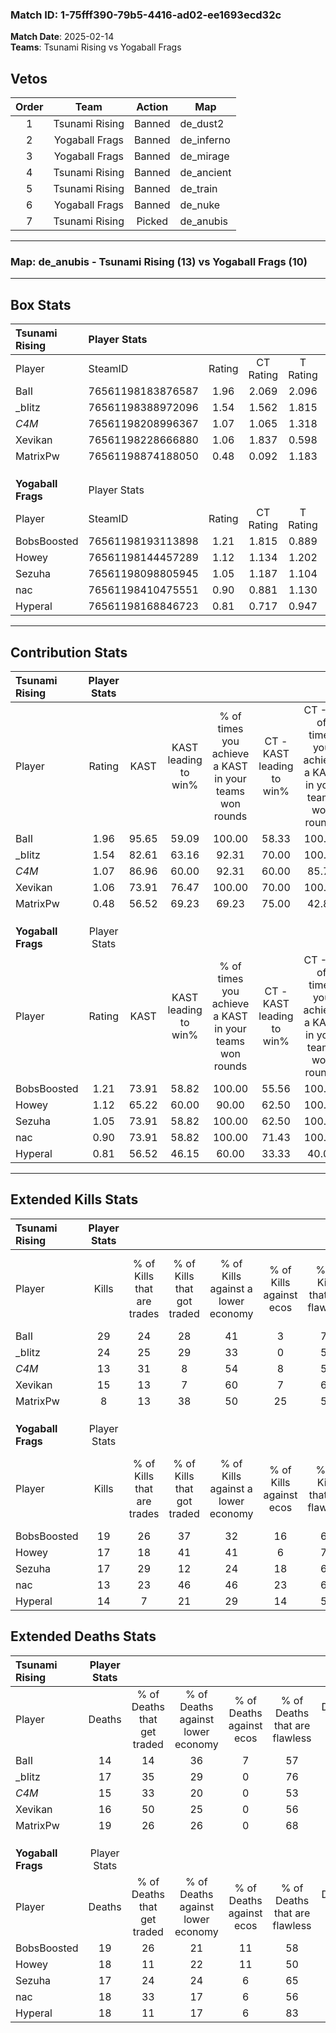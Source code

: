 ### Match ID: 1-75fff390-79b5-4416-ad02-ee1693ecd32c  
**Match Date**: 2025-02-14  
**Teams**: Tsunami Rising vs Yogaball Frags  

## Vetos  

| Order | Team | Action | Map |
| :---: | :--: | :----: | --- |
| 1 | Tsunami Rising | Banned | de_dust2 |
| 2 | Yogaball Frags | Banned | de_inferno |
| 3 | Yogaball Frags | Banned | de_mirage |
| 4 | Tsunami Rising | Banned | de_ancient |
| 5 | Tsunami Rising | Banned | de_train |
| 6 | Yogaball Frags | Banned | de_nuke |
| 7 | Tsunami Rising | Picked | de_anubis |

---  

### **Map**: de_anubis - Tsunami Rising (13) vs Yogaball Frags (10)  
---  

## Box Stats  

| **Tsunami Rising** | Player Stats      |        |           |          |       |       |       |         |        |      |     |
| :- | :- | :-: | :-: | :-: | :-: | :-: | :-: | :-: | :-: | :-: | :-: |
| Player             | SteamID           | Rating | CT Rating | T Rating | KAST  |  ADR  | Kills | Assists | Deaths | K/D  | HS% |
| BaII               | 76561198183876587 |  1.96  |   2.069   |  2.096   | 95.65 | 128.8 |  29   |    5    |   14   | 2.07 | 37  |
| _bIitz             | 76561198388972096 |  1.54  |   1.562   |  1.815   | 82.61 | 112.1 |  24   |    3    |   17   | 1.41 | 66  |
| _C4M_              | 76561198208996367 |  1.07  |   1.065   |  1.318   | 86.96 | 62.0  |  13   |    8    |   15   | 0.87 | 15  |
| Xevikan            | 76561198228666880 |  1.06  |   1.837   |  0.598   | 73.91 | 74.5  |  15   |    6    |   16   | 0.94 | 53  |
| MatrixPw           | 76561198874188050 |  0.48  |   0.092   |  1.183   | 56.52 | 44.2  |   8   |    2    |   19   | 0.42 | 62  |
|                    |                   |        |           |          |       |       |       |         |        |      |     |
|                    |                   |        |           |          |       |       |       |         |        |      |     |
|                    |                   |        |           |          |       |       |       |         |        |      |     |
| **Yogaball Frags** | Player Stats      |        |           |          |       |       |       |         |        |      |     |
| Player             | SteamID           | Rating | CT Rating | T Rating | KAST  |  ADR  | Kills | Assists | Deaths | K/D  | HS% |
| BobsBoosted        | 76561198193113898 |  1.21  |   1.815   |  0.889   | 73.91 | 91.4  |  19   |   11    |   19   | 1.00 | 36  |
| Howey              | 76561198144457289 |  1.12  |   1.134   |  1.202   | 65.22 | 100.1 |  17   |   10    |   18   | 0.94 | 52  |
| Sezuha             | 76561198098805945 |  1.05  |   1.187   |  1.104   | 73.91 | 58.1  |  17   |    4    |   17   | 1.00 | 29  |
| nac                | 76561198410475551 |  0.90  |   0.881   |  1.130   | 73.91 | 61.5  |  13   |    6    |   18   | 0.72 | 76  |
| Hyperal            | 76561198168846723 |  0.81  |   0.717   |  0.947   | 56.52 | 68.1  |  14   |    3    |   18   | 0.78 | 64  |
---  

## Contribution Stats  

| **Tsunami Rising** | Player Stats |       |                      |                                                        |                           |                                                             |                          |                                                            |
| :- | :-: | :-: | :-: | :-: | :-: | :-: | :-: | :-: |
| Player             |    Rating    | KAST  | KAST leading to win% | % of times you achieve a KAST in your teams won rounds | CT - KAST leading to win% | CT - % of times you achieve a KAST in your teams won rounds | T - KAST leading to win% | T - % of times you achieve a KAST in your teams won rounds |
| BaII               |     1.96     | 95.65 |        59.09         |                         100.00                         |           58.33           |                           100.00                            |          60.00           |                           100.00                           |
| _bIitz             |     1.54     | 82.61 |        63.16         |                         92.31                          |           70.00           |                           100.00                            |          55.56           |                           83.33                            |
| _C4M_              |     1.07     | 86.96 |        60.00         |                         92.31                          |           60.00           |                            85.71                            |          60.00           |                           100.00                           |
| Xevikan            |     1.06     | 73.91 |        76.47         |                         100.00                         |           70.00           |                           100.00                            |          85.71           |                           100.00                           |
| MatrixPw           |     0.48     | 56.52 |        69.23         |                         69.23                          |           75.00           |                            42.86                            |          66.67           |                           100.00                           |
|                    |              |       |                      |                                                        |                           |                                                             |                          |                                                            |
|                    |              |       |                      |                                                        |                           |                                                             |                          |                                                            |
|                    |              |       |                      |                                                        |                           |                                                             |                          |                                                            |
| **Yogaball Frags** | Player Stats |       |                      |                                                        |                           |                                                             |                          |                                                            |
| Player             |    Rating    | KAST  | KAST leading to win% | % of times you achieve a KAST in your teams won rounds | CT - KAST leading to win% | CT - % of times you achieve a KAST in your teams won rounds | T - KAST leading to win% | T - % of times you achieve a KAST in your teams won rounds |
| BobsBoosted        |     1.21     | 73.91 |        58.82         |                         100.00                         |           55.56           |                           100.00                            |          62.50           |                           100.00                           |
| Howey              |     1.12     | 65.22 |        60.00         |                         90.00                          |           62.50           |                           100.00                            |          57.14           |                           80.00                            |
| Sezuha             |     1.05     | 73.91 |        58.82         |                         100.00                         |           62.50           |                           100.00                            |          55.56           |                           100.00                           |
| nac                |     0.90     | 73.91 |        58.82         |                         100.00                         |           71.43           |                           100.00                            |          50.00           |                           100.00                           |
| Hyperal            |     0.81     | 56.52 |        46.15         |                         60.00                          |           33.33           |                            40.00                            |          57.14           |                           80.00                            |
---  

## Extended Kills Stats  

| **Tsunami Rising** | Player Stats |                            |                            |                                    |                         |                              |                                 |                                       |                    |           |
| :- | :-: | :-: | :-: | :-: | :-: | :-: | :-: | :-: | :-: | :-: |
| Player             |    Kills     | % of Kills that are trades | % of Kills that got traded | % of Kills against a lower economy | % of Kills against ecos | % of Kills that are flawless | % of Kills that are close duels | % of Kills that are assisted by flash | Pistol Round Kills | AWP Kills |
| BaII               |      29      |             24             |             28             |                 41                 |            3            |              72              |                7                |                   0                   |         0          |     2     |
| _bIitz             |      24      |             25             |             29             |                 33                 |            0            |              58              |                4                |                  13                   |         0          |     4     |
| _C4M_              |      13      |             31             |             8              |                 54                 |            8            |              54              |                8                |                   0                   |         8          |     0     |
| Xevikan            |      15      |             13             |             7              |                 60                 |            7            |              60              |               13                |                   0                   |         0          |     0     |
| MatrixPw           |      8       |             13             |             38             |                 50                 |           25            |              50              |               13                |                   0                   |         0          |     1     |
|                    |              |                            |                            |                                    |                         |                              |                                 |                                       |                    |           |
|                    |              |                            |                            |                                    |                         |                              |                                 |                                       |                    |           |
|                    |              |                            |                            |                                    |                         |                              |                                 |                                       |                    |           |
| **Yogaball Frags** | Player Stats |                            |                            |                                    |                         |                              |                                 |                                       |                    |           |
| Player             |    Kills     | % of Kills that are trades | % of Kills that got traded | % of Kills against a lower economy | % of Kills against ecos | % of Kills that are flawless | % of Kills that are close duels | % of Kills that are assisted by flash | Pistol Round Kills | AWP Kills |
| BobsBoosted        |      19      |             26             |             37             |                 32                 |           16            |              63              |               11                |                   0                   |         0          |     1     |
| Howey              |      17      |             18             |             41             |                 41                 |            6            |              71              |                0                |                   0                   |         0          |     3     |
| Sezuha             |      17      |             29             |             12             |                 24                 |           18            |              65              |                6                |                  12                   |         0          |     0     |
| nac                |      13      |             23             |             46             |                 46                 |           23            |              62              |                0                |                   0                   |         0          |     2     |
| Hyperal            |      14      |             7              |             21             |                 29                 |           14            |              50              |                0                |                   0                   |         3          |     1     |
## Extended Deaths Stats  

| **Tsunami Rising** | Player Stats |                             |                                   |                          |                               |                            |                           |               |
| :- | :-: | :-: | :-: | :-: | :-: | :-: | :-: | :-: |
| Player             |    Deaths    | % of Deaths that get traded | % of Deaths against lower economy | % of Deaths against ecos | % of Deaths that are flawless | % of Deaths that are close | % of Deaths while blinded | Deaths to AWP |
| BaII               |      14      |             14              |                36                 |            7             |              57               |             7              |             0             |       0       |
| _bIitz             |      17      |             35              |                29                 |            0             |              76               |             12             |             6             |       0       |
| _C4M_              |      15      |             33              |                20                 |            0             |              53               |             0              |             0             |       2       |
| Xevikan            |      16      |             50              |                25                 |            0             |              56               |             0              |             0             |       1       |
| MatrixPw           |      19      |             26              |                26                 |            0             |              68               |             0              |             5             |       0       |
|                    |              |                             |                                   |                          |                               |                            |                           |               |
|                    |              |                             |                                   |                          |                               |                            |                           |               |
|                    |              |                             |                                   |                          |                               |                            |                           |               |
| **Yogaball Frags** | Player Stats |                             |                                   |                          |                               |                            |                           |               |
| Player             |    Deaths    | % of Deaths that get traded | % of Deaths against lower economy | % of Deaths against ecos | % of Deaths that are flawless | % of Deaths that are close | % of Deaths while blinded | Deaths to AWP |
| BobsBoosted        |      19      |             26              |                21                 |            11            |              58               |             16             |             5             |       2       |
| Howey              |      18      |             11              |                22                 |            11            |              50               |             11             |            11             |       1       |
| Sezuha             |      17      |             24              |                24                 |            6             |              65               |             0              |             0             |       2       |
| nac                |      18      |             33              |                17                 |            6             |              56               |             11             |             0             |       2       |
| Hyperal            |      18      |             11              |                17                 |            6             |              83               |             0              |             0             |       1       |
